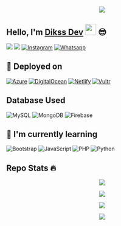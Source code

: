 <h1 align="center">
  <a href="https://git.io/typing-svg">
    <img src="https://readme-typing-svg.herokuapp.com?color=%2340A597&size=30&width=800&lines=Hello,+i'm+Diks+Offc.+16+YO;i'am+a+web,mobile+and+bot+developer">
  </a>
</h1>

## Hello, I'm [Dikss Dev](https://web.dikssoffc.xyz) <img src="https://github.com/TheDudeThatCode/TheDudeThatCode/blob/master/Assets/Hi.gif" width="29px"> :sunglasses:
[<img src="https://img.shields.io/badge/Website-dikss.offc-orange">](https://web.dikssoffc.xyz)
[<img src="https://img.shields.io/badge/Email-support@dikssoffc.xyz-purple">](mailto:support@dikssoffc.xyz)
<a href="https://www.instagram.com/dittajabg" target="_blank"><img src="https://img.shields.io/badge/Instagram-%23E4405F.svg?&style=flat-square&logo=instagram&logoColor=white" alt="Instagram"></a>
<a href="https://wa.me/6282322129168" target="_blank"><img src="https://img.shields.io/badge/Whatsapp-%808080.svg?&style=flat-square&logo=Whatsapp&logoColor=white" alt="Whatsapp"></a>

## :rocket: Deployed on
<p align="left">
  <a href="https://azure.microsoft.com/" target="_blank"><img src="https://img.shields.io/badge/Azure-%23007ACC.svg?&style=for-the-badge&logo=azure&logoColor=white" alt="Azure"></a>
  <a href="https://www.digitalocean.com/" target="_blank"><img src="https://img.shields.io/badge/DigitalOcean-%2325A0DF.svg?&style=for-the-badge&logo=digitalocean&logoColor=white" alt="DigitalOcean"></a>
  <a href="https://www.netlify.com/" target="_blank"><img src="https://img.shields.io/badge/Netlify-%2300A95C.svg?&style=for-the-badge&logo=netlify&logoColor=white" alt="Netlify"></a>
  <a href="https://www.vultr.com/" target="_blank"><img src="https://img.shields.io/badge/Vultr-%230000FF.svg?&style=for-the-badge&logo=vultr&logoColor=white" alt="Vultr"></a>
</p>

## Database Used
![MySQL](https://img.shields.io/badge/MySQL-4479A1?style=for-the-badge&logo=mysql&logoColor=white)
![MongoDB](https://img.shields.io/badge/MongoDB-47A248?style=for-the-badge&logo=mongodb&logoColor=white)
![Firebase](https://img.shields.io/badge/Firebase-FFCA28?style=for-the-badge&logo=firebase&logoColor=black)

## :page_with_curl: I'm currently learning

<p align="left">
  <img src="https://img.shields.io/badge/Bootstrap-7952B3?style=for-the-badge&logo=bootstrap&logoColor=white" alt="Bootstrap">
  <img src="https://img.shields.io/badge/JavaScript-%23323330.svg?style=for-the-badge&logo=javascript&logoColor=%23F7DF1E" alt="JavaScript">
  <img src="https://img.shields.io/badge/PHP-777BB4?style=for-the-badge&logo=php&logoColor=white" alt="PHP">
  <img src="https://img.shields.io/badge/Python-3776AB?style=for-the-badge&logo=python&logoColor=white" alt="Python">
</p>

## Repo Stats 🔥
<p align="center">
  <a href="https://github.com/RofanHyzer"><img src="https://github-readme-stats.vercel.app/api?username=RofanHyzer&theme=tokyonight&show_icons=true" /></a>
</p>

<p align="center">
  <a href="https://github.com/RofanHyzer"><img src="https://github-readme-streak-stats.herokuapp.com?user=RofanHyzer&theme=tokyonight&hide_border=false&properties=background&border=%239611C5FF" /></a>
</p>
  
<p align="center">
  <a href="https://github.com/RofanHyzer"><img src="https://github-readme-stats.vercel.app/api/top-langs?username=RofanHyzer&theme=tokyonight&layout=compact" /></a>
</p>
  
<p align="center">
  <a href="https://github.com/RofanHyzer"><img src="https://github-profile-trophy.vercel.app/?username=RofanHyzer&theme=radical&margin-w=20&no-bg=true&no-frame=false" /></a>
</p>
